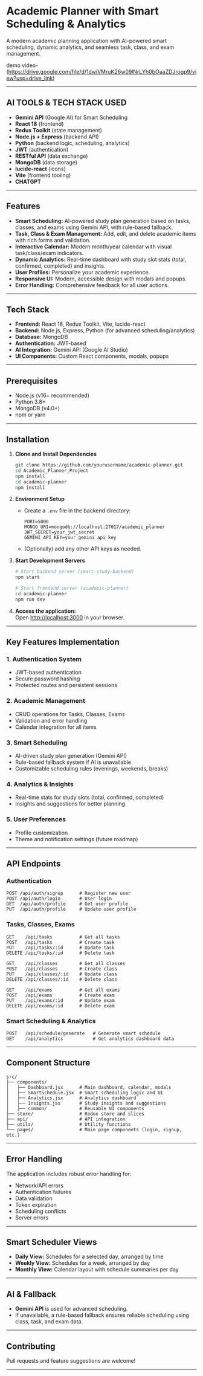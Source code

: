 # Academic Planner with Smart Scheduling & Analytics

A modern academic planning application with AI-powered smart scheduling, dynamic analytics, and seamless task, class, and exam management.



demo video- (https://drive.google.com/file/d/1dwiVMruK26w09lNrLYh0bOaaZDJrogp9/view?usp=drive_link)

---

## AI TOOLS & TECH STACK USED
- **Gemini API** (Google AI) for Smart Scheduling
- **React 18** (frontend)
- **Redux Toolkit** (state management)
- **Node.js + Express** (backend API)
- **Python** (backend logic, scheduling, analytics)
- **JWT** (authentication)
- **RESTful API** (data exchange)
- **MongoDB** (data storage)
- **lucide-react** (icons)
- **Vite** (frontend tooling)
- **CHATGPT**

---

## Features

- **Smart Scheduling:** AI-powered study plan generation based on tasks, classes, and exams using Gemini API, with rule-based fallback.
- **Task, Class & Exam Management:** Add, edit, and delete academic items with rich forms and validation.
- **Interactive Calendar:** Modern month/year calendar with visual task/class/exam indicators.
- **Dynamic Analytics:** Real-time dashboard with study slot stats (total, confirmed, completed) and insights.
- **User Profiles:** Personalize your academic experience.
- **Responsive UI:** Modern, accessible design with modals and popups.
- **Error Handling:** Comprehensive feedback for all user actions.

---

## Tech Stack

- **Frontend:** React 18, Redux Toolkit, Vite, lucide-react
- **Backend:** Node.js, Express, Python (for advanced scheduling/analytics)
- **Database:** MongoDB
- **Authentication:** JWT-based
- **AI Integration:** Gemini API (Google AI Studio)
- **UI Components:** Custom React components, modals, popups

---

## Prerequisites

- Node.js (v16+ recommended)
- Python 3.8+
- MongoDB (v4.0+)
- npm or yarn

---

## Installation

1. **Clone and Install Dependencies**
   ```bash
   git clone https://github.com/yourusername/academic-planner.git
   cd Academic_Planner_Project
   npm install
   cd academic-planner
   npm install
   ```

2. **Environment Setup**
   - Create a `.env` file in the backend directory:
     ```
     PORT=5000
     MONGO_URI=mongodb://localhost:27017/academic_planner
     JWT_SECRET=your_jwt_secret
     GEMINI_API_KEY=your_gemini_api_key
     ```
   - (Optionally) add any other API keys as needed.

3. **Start Development Servers**
   ```bash
   # Start backend server (smart-study-backend)
   npm start

   # Start frontend server (academic-planner)
   cd academic-planner
   npm run dev
   ```

4. **Access the application:**  
   Open [http://localhost:3000](http://localhost:3000) in your browser.

---

## Key Features Implementation

### 1. Authentication System
- JWT-based authentication
- Secure password hashing
- Protected routes and persistent sessions

### 2. Academic Management
- CRUD operations for Tasks, Classes, Exams
- Validation and error handling
- Calendar integration for all items

### 3. Smart Scheduling
- AI-driven study plan generation (Gemini API)
- Rule-based fallback system if AI is unavailable
- Customizable scheduling rules (evenings, weekends, breaks)

### 4. Analytics & Insights
- Real-time stats for study slots (total, confirmed, completed)
- Insights and suggestions for better planning

### 5. User Preferences
- Profile customization
- Theme and notification settings (future roadmap)

---

## API Endpoints

### Authentication
```
POST /api/auth/signup      # Register new user
POST /api/auth/login       # User login
GET  /api/auth/profile     # Get user profile
PUT  /api/auth/profile     # Update user profile
```

### Tasks, Classes, Exams
```
GET    /api/tasks          # Get all tasks
POST   /api/tasks          # Create task
PUT    /api/tasks/:id      # Update task
DELETE /api/tasks/:id      # Delete task

GET    /api/classes        # Get all classes
POST   /api/classes        # Create class
PUT    /api/classes/:id    # Update class
DELETE /api/classes/:id    # Delete class

GET    /api/exams          # Get all exams
POST   /api/exams          # Create exam
PUT    /api/exams/:id      # Update exam
DELETE /api/exams/:id      # Delete exam
```

### Smart Scheduling & Analytics
```
POST   /api/schedule/generate   # Generate smart schedule
GET    /api/analytics           # Get analytics dashboard data
```

---

## Component Structure

```
src/
├── components/
│   ├── Dashboard.jsx      # Main dashboard, calendar, modals
│   ├── SmartSchedule.jsx  # Smart scheduling logic and UI
│   ├── Analytics.jsx      # Analytics dashboard
│   ├── Insights.jsx       # Study insights and suggestions
│   ├── common/            # Reusable UI components
├── store/                 # Redux store and slices
├── api/                   # API integration
├── utils/                 # Utility functions
└── pages/                 # Main page components (login, signup, etc.)
```

---

## Error Handling

The application includes robust error handling for:
- Network/API errors
- Authentication failures
- Data validation
- Token expiration
- Scheduling conflicts
- Server errors

---

## Smart Scheduler Views

- **Daily View:** Schedules for a selected day, arranged by time
- **Weekly View:** Schedules for a week, arranged by day
- **Monthly View:** Calendar layout with schedule summaries per day

---

## AI & Fallback

- **Gemini API** is used for advanced scheduling.  
- If unavailable, a rule-based fallback ensures reliable scheduling using class, task, and exam data.

---

## Contributing

Pull requests and feature suggestions are welcome!

---


